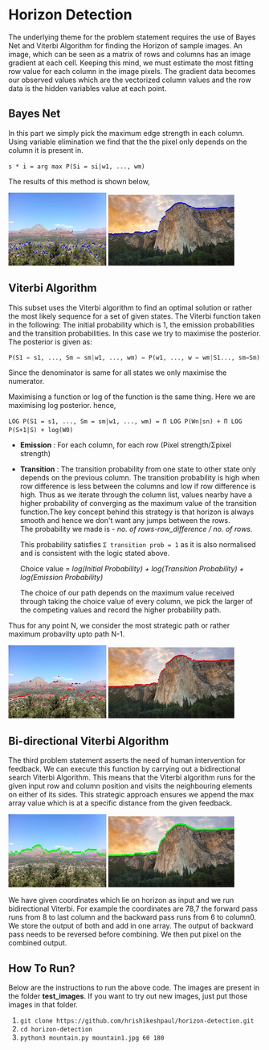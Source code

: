 # Horizon Detection

The underlying theme for the problem statement requires the use of Bayes Net and Viterbi Algorithm for finding the Horizon of sample images. An image, which can be seen as a matrix of rows and columns has an image gradient at each cell. Keeping this mind, we
must estimate the most fitting row value for each column in the image pixels. The gradient data becomes our observed values which are the vectorized column values and
the row data is the hidden variables value at each point.


## Bayes Net

In this part we simply pick the maximum edge strength in each column. Using variable elimination we find that the the pixel only depends on the column it is present in.

`s * i = arg max P(Si = si|w1, ..., wm)`

The results of this method is shown below,

![alt text](attachments/output_simple.jpg)
![alt text](attachments/output_simple1.jpg)

##  Viterbi Algorithm

This subset uses the Viterbi algorithm to find an optimal solution or rather the most likely sequence for a set of given states. The Viterbi function taken in the following:
The initial probability which is 1, the emission probabilities and the transition probabilities.
In this case we try to maximise the posterior. The posterior is given as:

```python
P(S1 = s1, ..., Sm = sm|w1, ..., wm) = P(w1, ..., w = wm|S1..., sm=Sm) * P(S+1|S) * (W0) // Normalising factor
```

Since the denominator is same for all states we only maximise the numerator.

Maximising a function or log of the function is the same thing. Here we are maximising log posterior.
hence,

`LOG P(S1 = s1, ..., Sm = sm|w1, ..., wm) = Π LOG P(Wn|sn) + Π LOG P(S+1|S) + log(W0)`

- **Emission** : For each column,  for each row (Pixel strength/Σpixel strength)
- **Transition** : The transition probability from one state to other state only depends on the previous column. The transition probability is high when row difference is less between the columns and low if row difference is high. Thus as we iterate through the column list, values nearby have a higher probability of converging as the maximum value of the transition function.The key concept behind this strategy is that horizon is always smooth and hence we don't want any jumps between the rows.<br/>
The probability we made is - *no. of rows-row_difference / no. of rows.*<br/>

   This probability satisfies `Σ transition prob = 1` as it is also normalised and is consistent with the logic stated above.<br/>

   Choice value = *log(Initial Probability) + log(Transition Probability) + log(Emission Probability)*<br/>

   The choice of our path depends on the maximum value received through taking the choice value of every column, we pick the larger of the  competing values and record the higher probability path.

Thus for any point N, we consider the most strategic path or rather maximum probavilty upto path N-1.

![alt text](attachments/output_map.jpg)
![alt text](attachments/output_map1.jpg)

##  Bi-directional Viterbi Algorithm

The third problem statement asserts the need of human intervention for feedback. We can execute this function by carrying out a bidirectional search Viterbi Algorithm.
This means that the Viterbi algorithm runs for the given input row and column position and visits the neighbouring elements on either of its sides. This strategic approach ensures we append the max array value which is at a specific distance from the given feedback.

![alt text](attachments/output_human.jpg)
![alt text](attachments/output_human1.jpg)

We have given coordinates which lie on horizon as input and we run bidirectional Viterbi. For example the coordinates are 78,7 the forward pass runs from 8 to last column and the backward pass runs from 6 to column0. We store the output of both and add in one array. The output of backward pass needs to be reversed before combining. We then put pixel on the combined output.

## How To Run?

Below are the instructions to run the above code. The images are present in the folder **test_images**. If you want to try out new images, just put those images in that folder.

1. `git clone https://github.com/hrishikeshpaul/horizon-detection.git`
2. `cd horizon-detection`
3. `python3 mountain.py mountain1.jpg 60 180`
